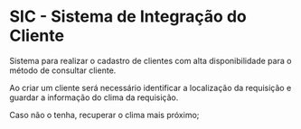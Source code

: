 # SIC - Sistema de Integração do Cliente

Sistema para realizar o cadastro de clientes com alta disponibilidade para o método de consultar cliente.

Ao criar um cliente será necessário identificar a localização da requisição e guardar a informação do clima da requisição.

Caso não o tenha, recuperar o clima mais próximo;


